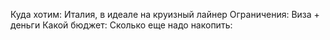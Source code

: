 Куда хотим: Италия, в идеале на круизный лайнер
Ограничения: Виза + деньги
Какой бюджет: 
Сколько еще надо накопить: 

